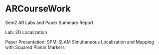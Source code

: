 # ARCourseWork
Sem2 AR Labs and Paper Summary Report

Lab: 2D Localization

Paper Presentation: SPM-SLAM Simultaneous Localization and Mapping with Squared Planar Markers
